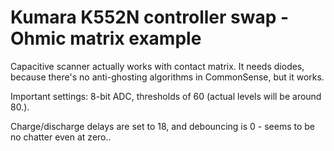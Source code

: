 # Kumara K552N controller swap - Ohmic matrix example

Capacitive scanner actually works with contact matrix. It needs diodes, because there's no anti-ghosting algorithms in CommonSense, but it works.


Important settings: 8-bit ADC, thresholds of 60 (actual levels will be around 80.).

Charge/discharge delays are set to 18, and debouncing is 0 - seems to be no chatter even at zero..